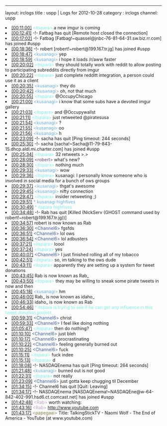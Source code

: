 
---
layout: irclogs
title : uspp | Logs for 2012-10-28
category : irclogs
channel: uspp
<li class="logitem"><a href="#00:11:00" name="00:11:00" class="time">[00:11:00]</a> <span class="person" style="color:#7deee6">&lt;itspara&gt;</span> a new imgur is coming </li>
<li class="logitem"><a href="#00:12:41" name="00:12:41" class="time">[00:12:41]</a> -!- <span class="quit">Fatbag</span> has quit [Remote host closed the connection] </li>
<li class="logitem"><a href="#00:17:02" name="00:17:02" class="time">[00:17:02]</a> -!- <span class="join">Fatbag</span> [Fatbag!~quassel@jnbc-76-81-64-31.sw.biz.rr.com] has joined #uspp </li>
<li class="logitem"><a href="#00:18:36" name="00:18:36" class="time">[00:18:36]</a> -!- <span class="join">robert</span> [robert!~robert@199.167.tr.jg] has joined #uspp </li>
<li class="logitem"><a href="#00:18:47" name="00:18:47" class="time">[00:18:47]</a> <span class="person" style="color:#6aace3">&lt;kusanagi&gt;</span> yep </li>
<li class="logitem"><a href="#00:18:59" name="00:18:59" class="time">[00:18:59]</a> <span class="person" style="color:#6aace3">&lt;kusanagi&gt;</span> i hope it loads /r/aww faster </li>
<li class="logitem"><a href="#00:20:02" name="00:20:02" class="time">[00:20:02]</a> <span class="person" style="color:#7deee6">&lt;itspara&gt;</span> they should totally work with reddit to allow posting to participating subreddits directly from imgur </li>
<li class="logitem"><a href="#00:20:22" name="00:20:22" class="time">[00:20:22]</a> <span class="person" style="color:#7deee6">&lt;itspara&gt;</span> just complete redditt integration, a person could use it as a client </li>
<li class="logitem"><a href="#00:20:35" name="00:20:35" class="time">[00:20:35]</a> <span class="person" style="color:#6aace3">&lt;kusanagi&gt;</span> they do </li>
<li class="logitem"><a href="#00:20:42" name="00:20:42" class="time">[00:20:42]</a> <span class="person" style="color:#6aace3">&lt;kusanagi&gt;</span> oh, not that much </li>
<li class="logitem"><a href="#00:20:55" name="00:20:55" class="time">[00:20:55]</a> <span class="person" style="color:#7deee6">&lt;itspara&gt;</span> @OccupyChicago </li>
<li class="logitem"><a href="#00:21:00" name="00:21:00" class="time">[00:21:00]</a> <span class="person" style="color:#6aace3">&lt;kusanagi&gt;</span> i know that some subs have a devoted imgur gallery </li>
<li class="logitem"><a href="#00:21:03" name="00:21:03" class="time">[00:21:03]</a> <span class="person" style="color:#7deee6">&lt;itspara&gt;</span> and @Occupywallst </li>
<li class="logitem"><a href="#00:21:11" name="00:21:11" class="time">[00:21:11]</a> <span class="person" style="color:#7deee6">&lt;itspara&gt;</span> just retweeted @piratesusa </li>
<li class="logitem"><a href="#00:21:54" name="00:21:54" class="time">[00:21:54]</a> <span class="person" style="color:#6aace3">&lt;kusanagi&gt;</span> ? </li>
<li class="logitem"><a href="#00:21:55" name="00:21:55" class="time">[00:21:55]</a> <span class="person" style="color:#6aace3">&lt;kusanagi&gt;</span> oo </li>
<li class="logitem"><a href="#00:21:56" name="00:21:56" class="time">[00:21:56]</a> <span class="person" style="color:#6aace3">&lt;kusanagi&gt;</span> h </li>
<li class="logitem"><a href="#00:23:09" name="00:23:09" class="time">[00:23:09]</a> -!- <span class="quit">sacha</span> has quit [Ping timeout: 244 seconds] </li>
<li class="logitem"><a href="#00:25:30" name="00:25:30" class="time">[00:25:30]</a> -!- <span class="join">sacha</span> [sacha!~Sacha@11-79-843-15.dhcp.aldl.mi.charter.com] has joined #uspp </li>
<li class="logitem"><a href="#00:25:34" name="00:25:34" class="time">[00:25:34]</a> <span class="person" style="color:#7deee6">&lt;itspara&gt;</span> 32 retweets &gt;.&gt; </li>
<li class="logitem"><a href="#00:28:09" name="00:28:09" class="time">[00:28:09]</a> <span class="person" style="color:#684c85">&lt;robert&gt;</span> what's new? </li>
<li class="logitem"><a href="#00:28:30" name="00:28:30" class="time">[00:28:30]</a> <span class="person" style="color:#7deee6">&lt;itspara&gt;</span> nothing much </li>
<li class="logitem"><a href="#00:29:33" name="00:29:33" class="time">[00:29:33]</a> <span class="person" style="color:#6aace3">&lt;kusanagi&gt;</span> wow </li>
<li class="logitem"><a href="#00:29:36" name="00:29:36" class="time">[00:29:36]</a> <span class="person" style="color:#7deee6">&lt;itspara&gt;</span> kusanagi: I personally know someone who is involved in social media for a bunch of ows groups </li>
<li class="logitem"><a href="#00:29:37" name="00:29:37" class="time">[00:29:37]</a> <span class="person" style="color:#6aace3">&lt;kusanagi&gt;</span> thgat's awesome </li>
<li class="logitem"><a href="#00:29:45" name="00:29:45" class="time">[00:29:45]</a> <span class="person" style="color:#6aace3">&lt;kusanagi&gt;</span> nifty connection </li>
<li class="logitem"><a href="#00:29:47" name="00:29:47" class="time">[00:29:47]</a> <span class="person" style="color:#7deee6">&lt;itspara&gt;</span> insider retweeting ;) </li>
<li class="logitem"><a href="#00:29:51" name="00:29:51" class="time">[00:29:51]</a> <span class="person" style="color:#6aace3">* kusanagi highfives</span> </li>
<li class="logitem"><a href="#00:30:49" name="00:30:49" class="time">[00:30:49]</a> <span class="person" style="color:#7deee6">* itspara highfives</span> </li>
<li class="logitem"><a href="#00:34:48" name="00:34:48" class="time">[00:34:48]</a> -!- <span class="quit">Rab</span> has quit [Killed (NickServ (GHOST command used by robert!~robert@199.167.tr.jg))] </li>
<li class="logitem"><a href="#00:34:57" name="00:34:57" class="time">[00:34:57]</a> <span class="nick">robert</span> is now known as <span class="nick">Rab</span> </li>
<li class="logitem"><a href="#00:36:30" name="00:36:30" class="time">[00:36:30]</a> <span class="person" style="color:#3d5ba0">&lt;Channel6&gt;</span> fgsfds </li>
<li class="logitem"><a href="#00:36:51" name="00:36:51" class="time">[00:36:51]</a> <span class="person" style="color:#3d5ba0">&lt;Channel6&gt;</span> lol ows </li>
<li class="logitem"><a href="#00:36:54" name="00:36:54" class="time">[00:36:54]</a> <span class="person" style="color:#3d5ba0">&lt;Channel6&gt;</span> lol adbusters </li>
<li class="logitem"><a href="#00:37:21" name="00:37:21" class="time">[00:37:21]</a> <span class="person" style="color:#7deee6">&lt;itspara&gt;</span> loool </li>
<li class="logitem"><a href="#00:37:24" name="00:37:24" class="time">[00:37:24]</a> <span class="person" style="color:#7deee6">&lt;itspara&gt;</span> yes </li>
<li class="logitem"><a href="#00:40:07" name="00:40:07" class="time">[00:40:07]</a> <span class="person" style="color:#3d5ba0">&lt;Channel6&gt;</span> I just finished rolling all of my tobacco </li>
<li class="logitem"><a href="#00:42:51" name="00:42:51" class="time">[00:42:51]</a> <span class="person" style="color:#7deee6">&lt;itspara&gt;</span> so, im talking to the ows dude </li>
<li class="logitem"><a href="#00:43:11" name="00:43:11" class="time">[00:43:11]</a> <span class="person" style="color:#7deee6">&lt;itspara&gt;</span> apparently they are setting up a system for tweet donations </li>
<li class="logitem"><a href="#00:43:45" name="00:43:45" class="time">[00:43:45]</a> <span class="nick">Rab</span> is now known as <span class="nick">Rab_</span> </li>
<li class="logitem"><a href="#00:43:50" name="00:43:50" class="time">[00:43:50]</a> <span class="person" style="color:#7deee6">&lt;itspara&gt;</span> they may be willing to sneak some pirate tweets in now and then </li>
<li class="logitem"><a href="#00:45:18" name="00:45:18" class="time">[00:45:18]</a> <span class="person" style="color:#6aace3">&lt;kusanagi&gt;</span> hm </li>
<li class="logitem"><a href="#00:46:00" name="00:46:00" class="time">[00:46:00]</a> <span class="nick">Rab_</span> is now known as <span class="nick">idaho_</span> </li>
<li class="logitem"><a href="#00:46:33" name="00:46:33" class="time">[00:46:33]</a> <span class="nick">idaho_</span> is now known as <span class="nick">Rab</span> </li>
<li class="logitem"><a href="#00:54:46" name="00:54:46" class="time">[00:54:46]</a> <span class="person" style="color:#7deee6">* itspara is trying to see if he can get any influence in this tweet donation project</span> </li>
<li class="logitem"><a href="#00:59:31" name="00:59:31" class="time">[00:59:31]</a> <span class="person" style="color:#3d5ba0">&lt;Channel6&gt;</span> christ </li>
<li class="logitem"><a href="#00:59:33" name="00:59:33" class="time">[00:59:33]</a> <span class="person" style="color:#3d5ba0">&lt;Channel6&gt;</span> I feel like doing nothing </li>
<li class="logitem"><a href="#01:05:47" name="01:05:47" class="time">[01:05:47]</a> <span class="person" style="color:#7deee6">&lt;itspara&gt;</span> then do nothing? </li>
<li class="logitem"><a href="#01:10:10" name="01:10:10" class="time">[01:10:10]</a> <span class="person" style="color:#3d5ba0">&lt;Channel6&gt;</span> just bleh </li>
<li class="logitem"><a href="#01:10:17" name="01:10:17" class="time">[01:10:17]</a> <span class="person" style="color:#3d5ba0">&lt;Channel6&gt;</span> procrastinating </li>
<li class="logitem"><a href="#01:10:22" name="01:10:22" class="time">[01:10:22]</a> <span class="person" style="color:#3d5ba0">&lt;Channel6&gt;</span> feeling generally burned out </li>
<li class="logitem"><a href="#01:10:25" name="01:10:25" class="time">[01:10:25]</a> <span class="person" style="color:#3d5ba0">&lt;Channel6&gt;</span> fuck </li>
<li class="logitem"><a href="#01:15:11" name="01:15:11" class="time">[01:15:11]</a> <span class="person" style="color:#7deee6">&lt;itspara&gt;</span> fuck indee </li>
<li class="logitem"><a href="#01:15:13" name="01:15:13" class="time">[01:15:13]</a> <span class="person" style="color:#7deee6">&lt;itspara&gt;</span> d </li>
<li class="logitem"><a href="#01:18:08" name="01:18:08" class="time">[01:18:08]</a> -!- <span class="quit">NASDAQEnema</span> has quit [Ping timeout: 264 seconds] </li>
<li class="logitem"><a href="#01:21:48" name="01:21:48" class="time">[01:21:48]</a> <span class="person" style="color:#6aace3">&lt;kusanagi&gt;</span> burned out is not good </li>
<li class="logitem"><a href="#01:22:31" name="01:22:31" class="time">[01:22:31]</a> <span class="person" style="color:#7deee6">&lt;itspara&gt;</span> not really </li>
<li class="logitem"><a href="#01:23:09" name="01:23:09" class="time">[01:23:09]</a> <span class="person" style="color:#3d5ba0">&lt;Channel6&gt;</span> just gotta keep chugging til December </li>
<li class="logitem"><a href="#01:34:15" name="01:34:15" class="time">[01:34:15]</a> -!- <span class="quit">Channel6</span> has quit [Quit: Leaving] </li>
<li class="logitem"><a href="#01:34:17" name="01:34:17" class="time">[01:34:17]</a> -!- <span class="join">NASDAQEnema</span> [NASDAQEnema!~NASDAQEne@w-64-842-402-991.hsd6.ct.comcast.net] has joined #uspp </li>
<li class="logitem"><a href="#01:42:48" name="01:42:48" class="time">[01:42:48]</a> <span class="person" style="color:#be9bc4">&lt;Rab&gt;</span> worth watching: </li>
<li class="logitem"><a href="#01:43:16" name="01:43:16" class="time">[01:43:16]</a> <span class="person" style="color:#be9bc4">&lt;Rab&gt;</span> <a href="http://www.youtube.com/watch?v=RjALf12PAWc" target="_blank">http://www.youtube.com</a> </li>
<li class="logitem"><a href="#01:43:17" name="01:43:17" class="time">[01:43:17]</a> <span class="person" style="color:#817e41">&lt;papegaai&gt;</span> Title: TalkingStickTV - Naomi Wolf - The End of America - YouTube (at www.youtube.com) </li>


